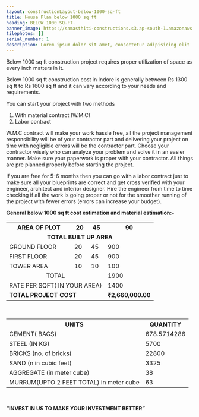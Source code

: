 ```yaml
---
layout: constructionLayout-below-1000-sq-ft
title: House Plan below 1000 sq ft
heading: BELOW 1000 SQ.FT.
banner_image: https://samasthiti-constructions.s3.ap-south-1.amazonaws.com/uploads/1.jpeg
tilephotos: []
serial_number: 1
description: Lorem ipsum dolor sit amet, consectetur adipisicing elit
---
```

Below 1000 sq ft construction project requires proper utilization of space as every inch matters in it.

Below 1000 sq ft construction cost in Indore is generally between Rs 1300 sq ft to Rs 1600 sq ft and it can vary according to your needs and requirements.

You can start your project with two methods 

<ol>
<li>With material contract (W.M.C)</li>
<li>Labor contract</li>
</ol>

W.M.C contract will make your work hassle free, all the project management responsibility will be of your contractor part and delivering your project on time with negligible errors will be the contractor part. Choose your contractor wisely who can analyze your problem and solve it in an easier manner. Make sure your paperwork is proper with your contractor. All things are pre planned properly before starting the project.

If you are free for 5-6 months then you can go with a labor contract just to make sure all your blueprints are correct and get cross verified with your engineer, architect and interior designer. 
Hire the engineer from time to time checking if all the work is going proper or not for the smoother running of the project with fewer errors (errors can increase your budget).

<b>General below 1000 sq ft cost estimation and material estimation:-</b>

<table>
  <tr>
    <th>AREA OF PLOT</th>
    <th>20</th>
    <th>45</th>
    <th>90</th>
  </tr>

  <tr>
  <td colspan="4" style="text-align:center; font-weight: bold;">TOTAL BUILT UP AREA</td>
  </tr>

  <tr>
    <td>GROUND FLOOR</td>
    <td>20</td>
    <td>45</td>
    <td>900</td>
  </tr>

  <tr>
    <td>FIRST FLOOR</td>
    <td>20</td>
    <td>45</td>
    <td>900</td>
  </tr>

  <tr>
    <td>TOWER AREA</td>
    <td>10</td>
    <td>10</td>
    <td>100</td>
  </tr>

  <tr>
    <td colspan="3" style="text-align:center;">TOTAL</td>
    <td> 1900</td>
  </tr>

  <tr>
    <td colspan="3">RATE PER SQFT( IN YOUR AREA)</td>
    <td> 1400</td>
  </tr>

  <tr style="font-weight: bold;">
    <td colspan="3">TOTAL PROJECT COST</td>
    <td> ₹2,660,000.00 </td>
  </tr>
</table>

<br>

<table>
  <tr>
    <th>UNITS</th>
    <th>QUANTITY</th>
  </tr>
  
  <tr>
    <td>CEMENT( BAGS)</td>
    <td>678.5714286</td>
  </tr>

  <tr>
    <td>STEEL (IN KG)</td>
    <td>5700</td>
  </tr>

  <tr>
    <td>BRICKS (no. of bricks)</td>
    <td>22800</td>
  </tr>

  <tr>
    <td>SAND (n in cubic feet)</td>
    <td> 3325</td>
  </tr>

  <tr>
    <td>AGGREGATE (in meter cube)</td>
    <td> 38</td>
  </tr>

  <tr>
    <td>MURRUM(UPTO 2 FEET TOTAL) in meter cube</td>
    <td> 63</td>
  </tr>
</table>

<br>

<b>“INVEST IN US TO MAKE YOUR INVESTMENT BETTER”</b>
